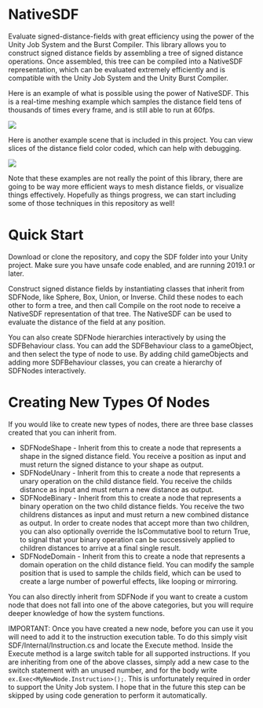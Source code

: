 # NativeSDF
Evaluate signed-distance-fields with great efficiency using the power of the Unity Job System and the Burst Compiler.  This library allows you to construct signed distance fields by assembling a tree of signed distance operations.  Once assembled, this tree can be compiled into a NativeSDF representation, which can be evaluated extremely efficiently and is compatible with the Unity Job System and the Unity Burst Compiler.

Here is an example of what is possible using the power of NativeSDF.  This is a real-time meshing example which samples the distance field tens of thousands of times every frame, and is still able to run at 60fps.  

<img src="https://i.imgur.com/8EQN36G.gif"> 

Here is another example scene that is included in this project.  You can view slices of the distance field color coded, which can help with debugging.

<img src="https://i.imgur.com/7haVJRO.gif">

Note that these examples are not really the point of this library, there are going to be way more efficient ways to mesh distance fields, or visualize things effectively.  Hopefully as things progress, we can start including some of those techniques in this repository as well!

# Quick Start
Download or clone the repository, and copy the SDF folder into your Unity project.  Make sure you have unsafe code enabled, and are running 2019.1 or later.

Construct signed distance fields by instantiating classes that inherit from SDFNode, like Sphere, Box, Union, or Inverse.  Child these nodes to each other to form a tree, and then call Compile on the root node to receive a NativeSDF representation of that tree.  The NativeSDF can be used to evaluate the distance of the field at any position.

You can also create SDFNode hierarchies interactively by using the SDFBehaviour class.  You can add the SDFBehaviour class to a gameObject, and then select the type of node to use.  By adding child gameObjects and adding more SDFBehaviour classes, you can create a hierarchy of SDFNodes interactively.

# Creating New Types Of Nodes
If you would like to create new types of nodes, there are three base classes created that you can inherit from.
 * SDFNodeShape - Inherit from this to create a node that represents a shape in the signed distance field.  You receive a position as input and must return the signed distance to your shape as output.
 * SDFNodeUnary - Inherit from this to create a node that represents a unary operation on the child distance field.  You receive the childs distance as input and must return a new distance as output.
 * SDFNodeBinary - Inherit from this to create a node that represents a binary operation on the two child distance fields.  You receive the two childrens distances as input and must return a new combined distance as output.  In order to create nodes that accept more than two children, you can also optionally override the IsCommutative bool to return True, to signal that your binary operation can be successively applied to children distances to arrive at a final single result.
 * SDFNodeDomain - Inherit from this to create a node that represents a domain operation on the child distance field.  You can modify the sample position that is used to sample the childs field, which can be used to create a large number of powerful effects, like looping or mirroring.

You can also directly inherit from SDFNode if you want to create a custom node that does not fall into one of the above categories, but you will require deeper knowledge of how the system functions.

IMPORTANT: Once you have created a new node, before you can use it you will need to add it to the instruction execution table.  To do this simply visit SDF/Internal/Instruction.cs and locate the Execute method.  Inside the Execute method is a large switch table for all supported instructions.  If you are inheriting from one of the above classes, simply add a new case to the switch statement with an unused number, and for the body write `ex.Exec<MyNewNode.Instruction>();`.  This is unfortunately required in order to support the Unity Job system.  I hope that in the future this step can be skipped by using code generation to perform it automatically.
